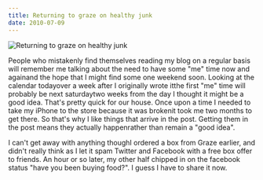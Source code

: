 ```yaml
---
title: Returning to graze on healthy junk
date: 2010-07-09
---
```


![Returning to graze on healthy junk](https://source.unsplash.com/2aFp6EWWs58/1600x900)

People who mistakenly find themselves reading my blog on a regular basis will remember me talking about the need to have some "me" time now and againand the hope that I might find some one weekend soon. Looking at the calendar todayover a week after I originally wrote itthe first "me" time will probably be next saturdaytwo weeks from the day I thought it might be a good idea. That's pretty quick for our house. Once upon a time I needed to take my iPhone to the store because it was brokenit took me two months to get there. So that's why I like things that arrive in the post. Getting them in the post means they actually happenrather than remain a "good idea".

I can't get away with anything thoughI ordered a box from Graze earlier, and didn't really think as I let it spam Twitter and Facebook with a free box offer to friends. An hour or so later, my other half chipped in on the facebook status "have you been buying food?". I guess I have to share it now.